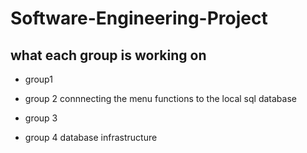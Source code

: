 # Software-Engineering-Project

## what each group is working on

* group1


* group 2
connnecting the menu functions to the local sql database


* group 3 


* group 4 
database infrastructure
